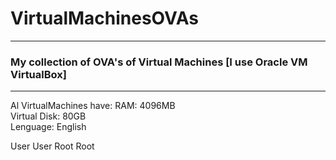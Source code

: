 # VirtualMachinesOVAs
<hr>

<h3>My collection of OVA's of Virtual Machines [I use Oracle VM VirtualBox]</h3>
<hr>

Al VirtualMachines have:
RAM:          4096MB  
Virtual Disk: 80GB  
Lenguage:     English  
  
  
User User
Root Root
